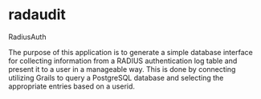 radaudit
========
RadiusAuth

The purpose of this application is to generate a simple database interface for collecting information from a RADIUS 
authentication log table and present it to a user in a manageable way. This is done by connecting utilizing Grails to query a PostgreSQL database and selecting the appropriate entries based on a userid. 

